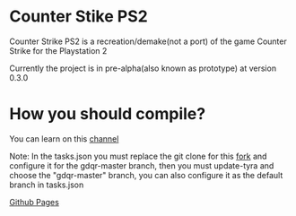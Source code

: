 # Counter Stike PS2

Counter Strike PS2 is a recreation/demake(not a port) of the game Counter Strike for the Playstation 2

Currently the project is in pre-alpha(also known as prototype) at version 0.3.0

# How you should compile?

You can learn on this [channel](https://www.youtube.com/@H4570-m7f)

Note: In the tasks.json you must replace the git clone for this [fork](https://github.com/GDQR/tyra/tree/gdqr-master) and configure it for the gdqr-master branch, then you must update-tyra and choose the "gdqr-master" branch, you can also configure it as the default branch in tasks.json

[Github Pages](https://gustavofurtad2.github.io/CounterStrike-PS2/)